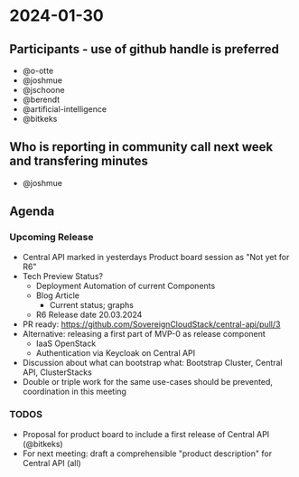# 2024-01-30

## Participants - use of github handle is preferred

- @o-otte
- @joshmue
- @jschoone
- @berendt
- @artificial-intelligence
- @bitkeks

## Who is reporting in community call next week and transfering minutes

- @joshmue

## Agenda

### Upcoming Release

- Central API marked in yesterdays Product board session as "Not yet for R6"
- Tech Preview Status?
    - Deployment Automation of current Components
    - Blog Article
        - Current status; graphs
    - R6 Release date 20.03.2024
- PR ready: https://github.com/SovereignCloudStack/central-api/pull/3
- Alternative: releasing a first part of MVP-0 as release component
    - IaaS OpenStack
    - Authentication via Keycloak on Central API
- Discussion about what can bootstrap what: Bootstrap Cluster, Central API, ClusterStacks
- Double or triple work for the same use-cases should be prevented, coordination in this meeting

### TODOS
- Proposal for product board to include a first release of Central API (@bitkeks)
- For next meeting: draft a comprehensible "product description" for Central API (all)
